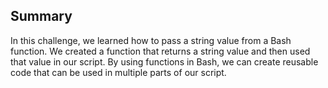 ## Summary


In this challenge, we learned how to pass a string value from a Bash function. We created a function that returns a string value and then used that value in our script. By using functions in Bash, we can create reusable code that can be used in multiple parts of our script.